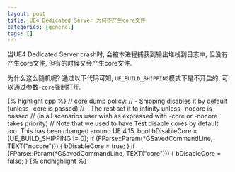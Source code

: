 ```yaml
---
layout: post
title: UE4 Dedicated Server 为何不产生core文件
categories: [general]
tags: []
---
```


当UE4 Dedicated Server crash时, 会被本进程捕获到输出堆栈到日志中, 但没有产生core文件, 但有的时候又会产生core文件.

为什么这么随机呢? 通过以下代码可知, `UE_BUILD_SHIPPING`模式下是不开启的, 可以通过参数`-core`强制打开.

{% highlight cpp %}
// core dump policy:
// - Shipping disables it by default (unless -core is passed)
// - The rest set it to infinity unless -nocore is passed
// (in all scenarios user wish as expressed with -core or -nocore takes priority)
// Note that we used to have Test disable cores by default too. This has been changed around UE 4.15.
bool bDisableCore = (UE_BUILD_SHIPPING != 0);
if (FParse::Param(*GSavedCommandLine, TEXT("nocore")))
{
    bDisableCore = true;
}
if (FParse::Param(*GSavedCommandLine, TEXT("core")))
{
    bDisableCore = false;
}
{% endhighlight %}			